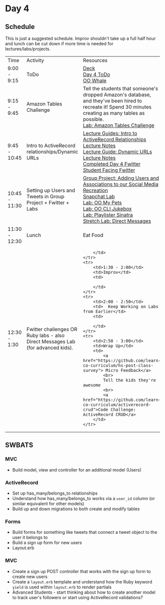 # Day 4

## Schedule

This is just a suggested schedule. Improv shouldn't take up a full half hour and lunch can be cut down if more time is needed for lectures/labs/projects.

<table>
    <tr>
        <td>Time</td>
        <td>Activity</td>
        <td>Resources</td>
    </tr>
    <tr>
        <td>9:00 - 9:15</td>
        <td>ToDo</td>
        <td>
            <a href="https://docs.google.com/presentation/d/1Sos3uHD0xYstwN5VfNfhT_jGmdcR7GqhJqEP9Mw5ARs/edit?usp=sharing"> Deck</a>
            <br>
            <a href="https://github.com/learn-co-curriculum/hs-advanced-software-engineering-day-4-todo">Day 4 ToDo</a>
            <br>
            <a href="https://github.com/learn-co-curriculum/oo-whale-of-a-time">OO Whale</a>
        </td>
    </tr>
    <tr>
        <td>9:15 - 9:45</td>
        <td>Amazon Tables Challenge</td>
        <td>
            Tell the students that someone's dropped Amazon's database, and they've been hired to recreate it! Spend 30 minutes creating as many tables as possible. <br>
            <a href="https://github.com/learn-co-curriculum/hs-amazon-tables-challenge">Lab: Amazon Tables Challenge</a><br>
        </td>
    </tr>
    <tr>
        <td>9:45 - 10:45</td>
        <td>Intro to ActiveRecord relationships/Dynamic URLs</td>
        <td>
            <a href="lectures/intro-to-activerecord-relationships/LECTURE.md">Lecture Guides: Intro to ActiveRecord Relationships</a>
            <br>
            <a href="lectures/intro-to-activerecord-relationships">Lecture Notes</a>
            <br>
            <a href="lectures/dynamic_urls/LECTURE.md">Lecture Guide: Dynamic URLs</a>
            <br>
            <a href="lectures/dynamic_urls">Lecture Notes</a>
            <br>
            <a href="https://github.com/learn-co-curriculum/hs-advanced-software-engineering-fwitter-project/tree/day04-activerecord-relationships">Completed Day 4 Fwitter</a><br>
            <a href="https://github.com/learn-co-curriculum/hs-fwitter-3-databases"> Student Facing Fwitter</a>
        </td>
    </tr>
    <tr>
        <td>10:45 - 11:30</td>
        <td>Setting up Users and Tweets in Group Project + Fwitter + Labs</td>
        <td>
            <a href="https://github.com/learn-co-curriculum/hs-social-media-recreation-part-3"> Group Project: Adding Users and Associations to our Social Media Recreation</a></br>
            <a href="https://github.com/learn-co-curriculum/hs-advanced-software-engineering-snapchat"> Snapchat Lab</a></br>
            <a href="https://github.com/learn-co-curriculum/OO-my-pets">Lab: OO My Pets</a></br>
            <a href="https://github.com/learn-co-curriculum/jukebox-cli">Lab: OO CLI Jukebox</a></br>
            <a href="https://github.com/learn-co-curriculum/playlister-sinatra">Lab: Playlister Sinatra</a></br>
            <a href="https://github.com/learn-co-curriculum/hs-fwitter-ar-relationships-lab">Stretch Lab: Direct Messages</a>
        </td>
    </tr>
    <tr>
        <td>11:30 - 12:30</td>
        <td>Lunch</td>
        <td>
            Eat Food
        </td>
    </tr>
    <tr>
        <td>12:30 - 1:30</td>
        <td>Fwitter challenges OR Ruby labs - also Direct Messages Lab (for advanced kids).</td>
        <td>
            
        </td>
    </tr>
    <tr>
        <td>1:30 - 2:00</td>
        <td>Improv</td>
        <td>

        </td>
    </tr>
    <tr>
        <td>2:00 - 2:50</td>
        <td>  Keep Working on Labs from Earlier</td>
        <td>

        </td>
    </tr>
    <tr>
        <td>2:50 - 3:00</td>
        <td>Wrap Up</td>
        <td>
            <a href="https://github.com/learn-co-curriculum/hs-post-class-survey"> Micro Feedback</a>
            <br>
            Tell the kids they're awesome
            <br>
            <a href="https://github.com/learn-co-curriculum/activerecord-crud">Code Challenge: ActiveRecord CRUD</a>
        </td>
    </tr>
</table>

## SWBATS

### MVC

+ Build model, view and controller for an additional model (Users)

### ActiveRecord

+ Set up has_many/belongs_to relationships
+ Understand how has_many/belongs_to works via a `user_id` column (or similar equivalent for other models)
+ Build up and down migrations to both create and modify tables

### Forms

+ Build forms for something like tweets that connect a tweet object to the user it belongs to
+ Build a sign up form for new users
+ Layout.erb

### MVC

+ Create a sign up POST controller that works with the sign up form to create new users
+ Create a `layout.erb` template and understand how the Ruby keyword `yield` is used within `layout.erb` to render partials
+ Advanced Students - start thinking about how to create another model to track user's followers or start using ActiveRecord validations?
